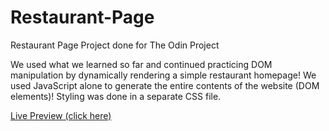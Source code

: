 # Restaurant-Page

Restaurant Page Project done for The Odin Project

We used what we learned so far and continued practicing DOM manipulation by dynamically rendering a simple restaurant homepage! We used JavaScript alone to generate the entire contents of the website (DOM elements)!  Styling was done in a separate CSS file.


[Live Preview (click here)](https://abelespin.github.io/Restaurant-Page/)
